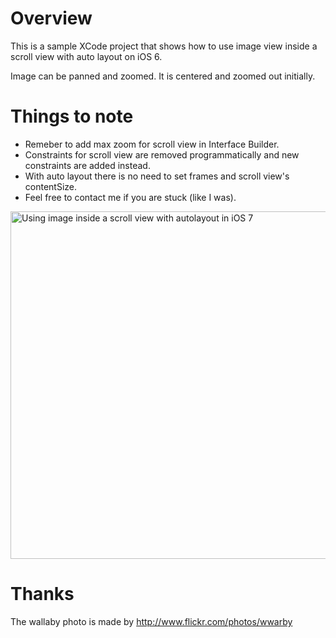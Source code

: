 # Overview

This is a sample XCode project that shows how to use image view inside a scroll view with auto layout on iOS 6.

Image can be panned and zoomed. It is centered and zoomed out initially.

# Things to note

* Remeber to add max zoom for scroll view in Interface Builder.
* Constraints for scroll view are removed programmatically and new constraints are added instead.
* With auto layout there is no need to set frames and scroll view's contentSize.
* Feel free to contact me if you are stuck (like I was).

<img src='https://raw.github.com/evgenyneu/ios-imagescroll/master/image_scroll.png' width='556' alt='Using image inside a scroll view with autolayout in iOS 7'>

# Thanks

The wallaby photo is made by http://www.flickr.com/photos/wwarby

